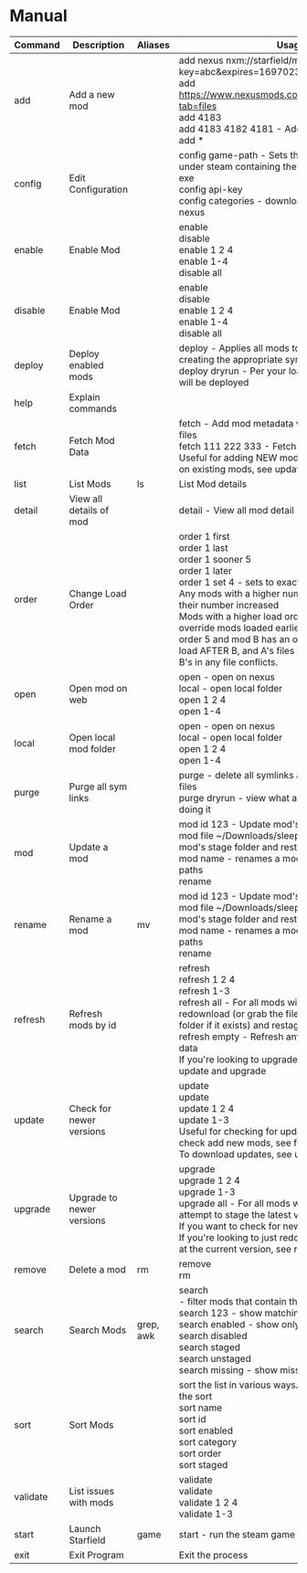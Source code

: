 
# Manual

Command | Description | Aliases | Usage
--- | --- | --- | ---
add |Add a new mod | |add nexus nxm://starfield/mods/4183/files/12955?key=abc&expires=1697023374&user_id=111 <br/>add https://www.nexusmods.com/starfield/mods/4183?tab=files <br/>add 4183 <br/>add 4183 4182 4181 - Add multiple by id <br/>add <path-to-mod-zip> <name-of-mod>*
config |Edit Configuration | |config game-path <path-to-folder> - Sets the path to the folder under steam containing the starfield Data folder and exe <br/>config api-key <key-from-nexus> <br/>config categories - download category names from nexus
enable |Enable Mod | |enable <mod index> <br/>disable <mod index> <br/>enable 1 2 4 <br/>enable 1-4 <br/>disable all
disable |Enable Mod | |enable <mod index> <br/>disable <mod index> <br/>enable 1 2 4 <br/>enable 1-4 <br/>disable all
deploy |Deploy enabled mods | |deploy - Applies all mods to the game folder by creating the appropriate symlinks <br/>deploy dryrun - Per your load order view how files will be deployed
help |Explain commands | |
fetch |Fetch Mod Data | |fetch <mod id> - Add mod metadata without downloading files <br/>fetch 111 222 333 - Fetch multiple <br/>Useful for adding NEW mods. To check for updates on existing mods, see update
list |List Mods |ls |List Mod details
detail |View all details of mod | |detail <mod id> - View all mod detail
order |Change Load Order | |order 1 first <br/>order 1 last <br/>order 1 sooner 5 <br/>order 1 later <br/>order 1 set 4 - sets to exactly this order in the load. Any mods with a higher number for load order have their number increased <br/>Mods with a higher load order are loaded later, and override mods loaded earlier. Given mod A has an order 5 and mod B has an order of 1, then A will load AFTER B, and A's files will be used instead of B's in any file conflicts. 
open |Open mod on web | |open <mod index> - open on nexus <br/>local <mod index> - open local folder <br/>open 1 2 4 <br/>open 1-4
local |Open local mod folder | |open <mod index> - open on nexus <br/>local <mod index> - open local folder <br/>open 1 2 4 <br/>open 1-4
purge |Purge all sym links | |purge - delete all symlinks and rename override files <br/>purge dryrun - view what a purge would do without doing it
mod |Update a mod | |mod <mod index> id 123 - Update mod's id <br/>mod <mod index> file ~/Downloads/sleepy-time.zip - Delete mod's stage folder and restage from zip <br/>mod <mod index> name <new name> - renames a mod without changing file paths <br/>rename <mod index> <new name>
rename |Rename a mod |mv |mod <mod index> id 123 - Update mod's id <br/>mod <mod index> file ~/Downloads/sleepy-time.zip - Delete mod's stage folder and restage from zip <br/>mod <mod index> name <new name> - renames a mod without changing file paths <br/>rename <mod index> <new name>
refresh |Refresh mods by id | |refresh <mod index> <br/>refresh 1 2 4 <br/>refresh 1-3 <br/>refresh all - For all mods with ids, attempt to redownload (or grab the file from the downloads folder if it exists) and restage. <br/>refresh empty - Refresh any files without staged data <br/>If you're looking to upgrade to a new version, see update and upgrade
update |Check for newer versions | |update <br/>update <mod index> <br/>update 1 2 4 <br/>update 1-3 <br/>Useful for checking for updates existing mods. To check add new mods, see fetch or add. <br/>To download updates, see upgrade
upgrade |Upgrade to newer versions | |upgrade <mod index> <br/>upgrade 1 2 4 <br/>upgrade 1-3 <br/>upgrade all - For all mods with newer versions, attempt to stage the latest version. <br/>If you want to check for new versions, see update <br/>If you're looking to just redownload or restage a file at the current version, see refresh
remove |Delete a mod |rm |remove <mod index> <br/>rm <mod index>
search |Search Mods |grep, awk |search <search text> - filter mods that contain the given text <br/>search 123 - show matching ids <br/>search enabled - show only enabled mods <br/>search disabled <br/>search staged <br/>search unstaged <br/>search missing - show missing ids
sort |Sort Mods | |sort the list in various ways. Add reverse to invert the sort <br/>sort name <br/>sort id <br/>sort enabled <br/>sort category <br/>sort order <br/>sort staged
validate |List issues with mods | |validate <br/>validate <mod index> <br/>validate 1 2 4 <br/>validate 1-3
start |Launch Starfield |game |start - run the steam game
exit |Exit Program | |Exit the process
    